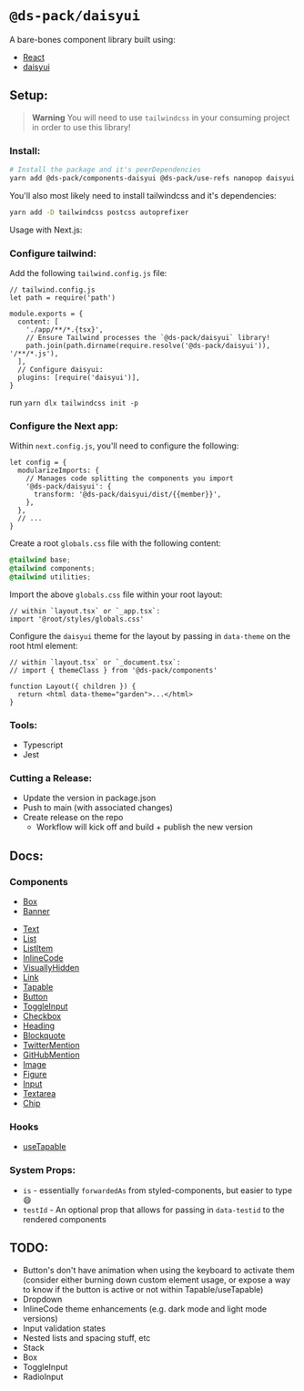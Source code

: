# `@ds-pack/daisyui`

A bare-bones component library built using:

- [React](https://reactjs.org/)
- [daisyui](https://daisyui.com/)

## Setup:

<!-- prettier-ignore -->
> **Warning**
> You will need to use `tailwindcss` in your consuming project in order to use this library!

### Install:

```sh
# Install the package and it's peerDependencies
yarn add @ds-pack/components-daisyui @ds-pack/use-refs nanopop daisyui
```

You'll also most likely need to install tailwindcss and it's dependencies:

```sh
yarn add -D tailwindcss postcss autoprefixer
```

Usage with Next.js:

### Configure tailwind:

Add the following `tailwind.config.js` file:

```tsx
// tailwind.config.js
let path = require('path')

module.exports = {
  content: [
    './app/**/*.{tsx}',
    // Ensure Tailwind processes the `@ds-pack/daisyui` library!
    path.join(path.dirname(require.resolve('@ds-pack/daisyui')), '/**/*.js'),
  ],
  // Configure daisyui:
  plugins: [require('daisyui')],
}
```

run `yarn dlx tailwindcss init -p`

### Configure the Next app:

Within `next.config.js`, you'll need to configure the following:

```tsx
let config = {
  modularizeImports: {
    // Manages code splitting the components you import
    '@ds-pack/daisyui': {
      transform: '@ds-pack/daisyui/dist/{{member}}',
    },
  },
  // ...
}
```

Create a root `globals.css` file with the following content:

```css
@tailwind base;
@tailwind components;
@tailwind utilities;
```

Import the above `globals.css` file within your root layout:

```tsx
// within `layout.tsx` or `_app.tsx`:
import '@root/styles/globals.css'
```

Configure the `daisyui` theme for the layout by passing in `data-theme` on the
root html element:

```tsx
// within `layout.tsx` or `_document.tsx`:
// import { themeClass } from '@ds-pack/components'

function Layout({ children }) {
  return <html data-theme="garden">...</html>
}
```

### Tools:

- Typescript
- Jest

### Cutting a Release:

- Update the version in package.json
- Push to main (with associated changes)
- Create release on the repo
  - Workflow will kick off and build + publish the new version

## Docs:

<!-- - [Theme](./src/theme.md) -->

### Components

- [Box](./src/Box/readme.md)
- [Banner](./src/Banner/readme.md)
<!-- - [Stack](./src/Stack/readme.md) -->
- [Text](./src/Text/readme.md)
- [List](./src/List/readme.md)
- [ListItem](./src/ListItem/readme.md)
- [InlineCode](./src/InlineCode/readme.md)
- [VisuallyHidden](./src/VisuallyHidden/readme.md)
- [Link](./src/Link/readme.md)
- [Tapable](./src/Tapable/readme.md)
- [Button](./src/Button/readme.md)
- [ToggleInput](./src/ToggleInput/readme.md)
- [Checkbox](./src/Checkbox/readme.md)
- [Heading](./src/Heading/readme.md)
- [Blockquote](./src/Blockquote/readme.md)
- [TwitterMention](./src/TwitterMention/readme.md)
- [GitHubMention](./src/GitHubMention/readme.md)
- [Image](./src/Image/readme.md)
- [Figure](./src/Figure/readme.md)
- [Input](./src/Input/readme.md)
- [Textarea](./src/Textarea/readme.md)
- [Chip](./src/Chip/readme.md)

### Hooks

- [useTapable](./src/useTapable.md)

### System Props:

- `is` - essentially `forwardedAs` from styled-components, but easier to type 😄
- `testId` - An optional prop that allows for passing in `data-testid` to the
  rendered components

## TODO:

- Button's don't have animation when using the keyboard to activate them
  (consider either burning down custom element usage, or expose a way to know if
  the button is active or not within Tapable/useTapable)
- Dropdown
- InlineCode theme enhancements (e.g. dark mode and light mode versions)
- Input validation states
- Nested lists and spacing stuff, etc
- Stack
- Box
- ToggleInput
- RadioInput
